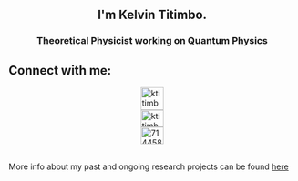 <h2 align=center>I'm Kelvin Titimbo.</h2>
<h3 align=center>Theoretical Physicist working on Quantum Physics</h3>


<h2 align="left">Connect with me:</h2> 
<p align="left">
<a href="mailto: titimbo@caltech.edu" target="blank"><img style="display: block; margin: 0 auto;" width="40" height="40" src="https://img.icons8.com/pulsar-color/48/new-post.png" alt="ktitimbo mail"/>
</a>
<a href="https://linkedin.com/in/ktitimbo" rel="noopener noreferrer" target="_blank"><img style="display: block; margin: 0 auto;" src="https://raw.githubusercontent.com/rahuldkjain/github-profile-readme-generator/master/src/images/icons/Social/linked-in-alt.svg" alt="ktitimbo" height="30" width="40" /></a>
<a href="https://stackoverflow.com/users/7144583" rel="noopener noreferrer" target="_blank"><img style="display: block; margin: 0 auto;" src="https://raw.githubusercontent.com/rahuldkjain/github-profile-readme-generator/master/src/images/icons/Social/stack-overflow.svg" alt="7144583" height="30" width="40" /></a>
<br>




<!--
**ktitimbo/ktitimbo** is a ✨ _special_ ✨ repository because its `README.md` (this file) appears on your GitHub profile.

Here are some ideas to get you started:

- 🔭 I’m currently working on ...
- 🌱 I’m currently learning ...
- 👯 I’m looking to collaborate on ...
- 🤔 I’m looking for help with ...
- 💬 Ask me about ...
- 📫 How to reach me: ...
- 😄 Pronouns: ...
- ⚡ Fun fact: ...
-->

More info about my past and ongoing research projects can be found <a href="https://ktitimbo.github.io/" target="_blank">here</a>
